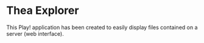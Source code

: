 Thea Explorer
=============

This Play! application has been created to easily display files contained on a server (web interface).
